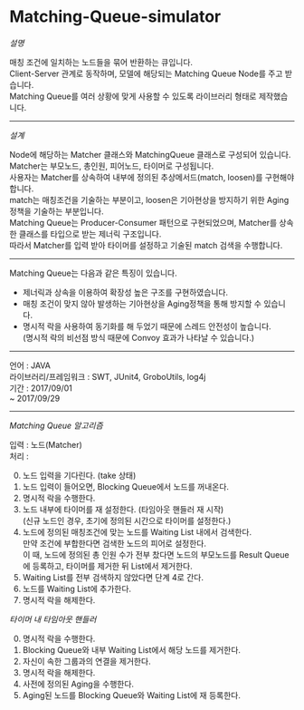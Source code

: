 # Matching-Queue-simulator


*설명*  	

매칭 조건에 일치하는 노드들을 묶어 반환하는 큐입니다.  
Client-Server 관계로 동작하며, 모델에 해당되는 Matching Queue Node를 주고 받습니다.  
Matching Queue를 여러 상황에 맞게 사용할 수 있도록 라이브러리 형태로 제작했습니다.  
 
----  
*설계*	

Node에 해당하는 Matcher 클래스와 MatchingQueue 클래스로 구성되어 있습니다.  
Matcher는 부모노드, 총인원, 피어노드, 타이머로 구성됩니다.  
사용자는 Matcher를 상속하여 내부에 정의된 추상메서드(match, loosen)를 구현해야 합니다.  
match는 매칭조건을 기술하는 부분이고, loosen은 기아현상을 방지하기 위한 Aging정책을 기술하는 부분입니다.  
Matching Queue는 Producer-Consumer 패턴으로 구현되었으며, Matcher를 상속한 클래스를 타입으로 받는 제너릭 구조입니다.  
따라서 Matcher를 입력 받아 타이머를 설정하고 기술된 match 검색을 수행합니다.  

----  
Matching Queue는 다음과 같은 특징이 있습니다.  
-	제너릭과 상속을 이용하여 확장성 높은 구조를 구현하였습니다.
-	매칭 조건이 맞지 않아 발생하는 기아현상을 Aging정책을 통해 방지할 수 있습니다.
-	명시적 락을 사용하여 동기화를 해 두었기 때문에 스레드 안전성이 높습니다.  
(명시적 락의 비선점 방식 때문에 Convoy 효과가 나타날 수 있습니다.)

----    
언어 : JAVA  
라이브러리/프레임워크 : SWT, JUnit4, GroboUtils, log4j  
기간 : 2017/09/01   
~ 2017/09/29  

----   
*Matching Queue 알고리즘*  
  
입력 : 	노드(Matcher)  
처리 : 	 

0. 노드 입력을 기다린다. (take 상태)
1. 노드 입력이 들어오면, Blocking Queue에서 노드를 꺼내온다.
2. 명시적 락을 수행한다.
3. 노드 내부에 타이머를 재 설정한다. (타임아웃 핸들러 재 시작)  
(신규 노드인 경우, 초기에 정의된 시간으로 타이머를 설정한다.)
4. 노드에 정의된 매칭조건에 맞는 노드를 Waiting List 내에서 검색한다.  
만약 조건에 부합한다면 검색한 노드의 피어로 설정한다.  
이 때, 노드에 정의된 총 인원 수가 전부 찼다면 노드의 부모노드를 Result Queue에 등록하고, 타이머를 제거한 뒤 List에서 제거한다.  
5. Waiting List를 전부 검색하지 않았다면 단계 4로 간다.
6. 노드를 Waiting List에 추가한다.
7. 명시적 락을 해제한다.
  
  
*타이머 내 타임아웃 핸들러*  

0. 명시적 락을 수행한다.
1. Blocking Queue와 내부 Waiting List에서 해당 노드를 제거한다.
2. 자신이 속한 그룹과의 연결을 제거한다.
3. 명시적 락을 해제한다.
4. 사전에 정의된 Aging을 수행한다.
5. Aging된 노드를 Blocking Queue와 Waiting List에 재 등록한다.
 
